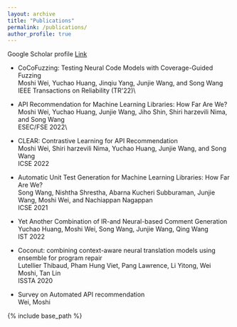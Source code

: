 ```yaml
---
layout: archive
title: "Publications"
permalink: /publications/
author_profile: true
---
```


  Google Scholar profile <u><a href="https://scholar.google.com/citations?user=W9R50hoAAAAJ&hl=en"></a>Link</u>

* CoCoFuzzing: Testing Neural Code Models with Coverage-Guided Fuzzing\
  Moshi Wei, Yuchao Huang, Jinqiu Yang, Junjie Wang, and Song Wang\
  IEEE Transactions on Reliability (TR'22)\

* API Recommendation for Machine Learning Libraries: How Far Are We?\
  Moshi Wei, Yuchao Huang, Junjie Wang, Jiho Shin, Shiri harzevili Nima, and Song Wang\
  ESEC/FSE 2022\

* CLEAR: Contrastive Learning for API Recommendation\
  Moshi Wei, Shiri harzevili Nima, Yuchao Huang, Junjie Wang, and Song Wang\
  ICSE 2022

* Automatic Unit Test Generation for Machine Learning Libraries: How Far Are We?\
  Song Wang, Nishtha Shrestha, Abarna Kucheri Subburaman, Junjie Wang, Moshi Wei, and Nachiappan Nagappan\
  ICSE 2021

* Yet Another Combination of IR-and Neural-based Comment Generation\
  Yuchao Huang, Moshi Wei, Song Wang, Junjie Wang, Qing Wang\
  IST 2022

* Coconut: combining context-aware neural translation models using ensemble for program repair\
  Lutellier Thibaud, Pham Hung Viet, Pang Lawrence, Li Yitong, Wei Moshi, Tan Lin\
  ISSTA 2020

* Survey on Automated API recommendation\
  Wei, Moshi

{% include base_path %}
